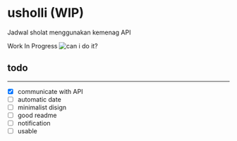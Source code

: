 # usholli (WIP)

Jadwal sholat menggunakan kemenag API  

Work In Progress
![can i do it?](https://i.kym-cdn.com/entries/icons/original/000/032/662/starwars.jpg "can i do it?")

## todo

---

- [x] communicate with API  
- [ ] automatic date
- [ ] minimalist disign
- [ ] good readme
- [ ] notification
- [ ] usable
